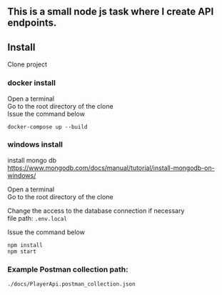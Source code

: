 ## This is a small node js task where I create API endpoints.

## Install

Clone project

### docker install
Open a terminal <br />
Go to the root directory of the clone <br />
Issue the command below

```` 
docker-compose up --build 
````

### windows install
install mongo db <br>
https://www.mongodb.com/docs/manual/tutorial/install-mongodb-on-windows/

Open a terminal <br />
Go to the root directory of the clone <br />

Change the access to the database connection if necessary <br/>
file path: ```` .env.local ````

Issue the command below <br />
````
npm install
npm start
````

### Example Postman collection path: <br />
````./docs/PlayerApi.postman_collection.json````
